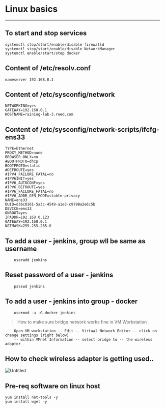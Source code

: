 # Linux basics
***

## To start and stop services
    systemctl stop/start/enable/disable firewalld
    systemctl stop/start/enable/disable NetworkManager
    systemctl enable/start/stop docker

## Content of /etc/resolv.conf
    nameserver 192.168.0.1
    
## Content of /etc/sysconfig/network
```
NETWORKING=yes
GATEWAY=192.168.0.1
HOSTNAME=raining-lab-3.reed.com
```

## Content of /etc/sysconfig/network-scripts/ifcfg-ens33
```
TYPE=Ethernet
PROXY_METHOD=none
BROWSER_ONLY=no
#BOOTPROTO=dhcp
BOOTPROTO=static
#DEFROUTE=yes
#IPV4_FAILURE_FATAL=no
#IPV6INIT=yes
#IPV6_AUTOCONF=yes
#IPV6_DEFROUTE=yes
#IPV6_FAILURE_FATAL=no
#IPV6_ADDR_GEN_MODE=stable-privacy
NAME=ens33
UUID=d36c8161-5a3c-4549-a1e3-c9798a2e6c5b
DEVICE=ens33
ONBOOT=yes
IPADDR=192.168.0.123
GATEWAY=192.168.0.1
NETMASK=255.255.255.0
```

## To add a user - jenkins, group wll be same as username
        useradd jenkins 

## Reset password of a user - jenkins
        passwd jenkins 
        
## To add a user - jenkins into group - docker
        usermod -a -G docker jenkins

> How to make sure bridge network works fine in VM Workstation

        Open VM workstation -- Edit -- Virtual Network Editor -- click on change settings (right below)
        -- within VMnet Information -- select bridge to -- the wireless adapter
        
## How to check wireless adapter is getting used..

        
![Untitled](https://user-images.githubusercontent.com/63675131/165819921-a6286cc4-fd1e-4ca5-9266-e0e42bc47c17.png)

## Pre-req software on linux host

```
yum install net-tools -y
yum install wget -y
```


